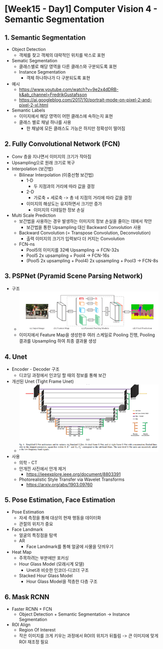 # [Week15 - Day1] Computer Vision 4 - Semantic Segmentation

## 1. Semantic Segmentation
  - Object Detection
    - 객체를 찾고 객체의 대략적인 위치를 박스로 표현
  - Sematic Segmentation
    - 클래스별로 해당 영역을 다른 클래스와 구분되도록 표현
    - Instance Segmentation
      - 객체 하나하나가 다 구분되도록 표현
  - 예시
    - https://www.youtube.com/watch?v=9e2x4dDRB-k&ab_channel=FredrikGustafsson
    - https://ai.googleblog.com/2017/10/portrait-mode-on-pixel-2-and-pixel-2-xl.html
  - Semantic Labels
    - 이미지에서 해당 영역이 어떤 클래스에 속하는지 표현
    - 클래스 별로 채널 하나를 사용
      - 한 채널에 모든 클래스도 가능은 하지만 정확성이 떨어짐

## 2. Fully Convolutional Network (FCN)
  - Conv 층을 지나면서 이미지의 크기가 작아짐
  - Upsampling으로 원래 크기로 복구
  - Interpolation (보간법)
    - Bilinear Interpolation (이중선형 보간법)
      - 1-D
        - 두 지점과의 거리에 따라 값을 결정
      - 2-D
        - 가로축 + 세로축 -> 총 네 지점의 거리에 따라 값을 결정
      - 이미지의 해상도는 유지하면서 크기만 증가
        - 이미지의 디테일한 정보 손실
  - Multi Scale Prediction
    - 보간법을 사용하는 경우 발생하는 이미지의 정보 손실을 줄이는 데에서 착안
      - 보간법을 통한 Upsampling 대신 Backward Convolution 사용
    - Backward Convolution (= Transpose Convolution, Deconvolution)
      - 출력 이미지의 크기가 입력보다 더 커지는 Convolution
    - FCN-ns
      - Pool5의 이미지를 32배 Upsampling -> FCN-32s
      - Pool5 2x upsampling + Pool4 -> FCN-16s
      - (Pool5 2x upsampling + Pool4) 2x upsampling + Pool3 -> FCN-8s

## 3. PSPNet (Pyramid Scene Parsing Network)
  - 구조
    - ![image](image/1.png)
    - 이미지에서 Feature Map을 생성한후 여러 스케일로 Pooling 진행, Pooling 결과를 Upsampling 하여 최종 결과물 생성
  
## 4. Unet
  - Encoder - Decoder 구조
    - 디코딩 과정에서 인코딩 할 때의 정보를 통해 보간
  - 개선된 Unet (Tight Frame Unet)
    - ![image](image/2.png)
  - 사용
    - 의학 - CT
    - 안개낀 사진에서 안개 제거
      - https://ieeexplore.ieee.org/document/8803391
    - Photorealistic Style Transfer via Wavelet Transforms
      - https://arxiv.org/abs/1903.09760

## 5. Pose Estimation, Face Estimation
  - Pose Estimation
    - 자세 측정을 통해 대상의 현재 행동을 데이터화
    - 관절의 위치가 중요
  - Face Landmark
    - 얼굴의 특징점을 탐색
    - AR
      - Face Landmark를 통해 얼굴에 사물을 덧씌우기
  - Heat Map
    - 주목하려는 부분에만 포커싱
    - Hour Glass Model (모래시계 모델)
      - Unet과 비슷한 인코더-디코더 구조
    - Stacked Hour Glass Model
      - Hour Glass Model을 적층한 다층 구조

## 6. Mask RCNN
  - Faster RCNN + FCN
    - Object Detection + Semantic Segmentation -> Instance Segmentation
  - ROI Align
    - Region Of Interest
    - 작은 이미지를 크게 키우는 과정에서 ROI의 위치가 뒤틀림 -> 큰 이미지에 맞게 ROI 재조정 필요
    